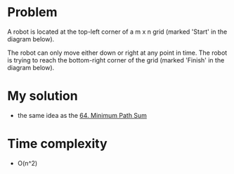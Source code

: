 # Problem 
A robot is located at the top-left corner of a m x n grid (marked 'Start' in the diagram below).

The robot can only move either down or right at any point in time. The robot is trying to reach the bottom-right corner of the grid (marked 'Finish' in the diagram below).


# My solution

* the same idea as the [64. Minimum Path Sum](https://github.com/benny201/LeetCode-Notes-and-Codes/tree/master/Dynamic%20Programming/64.%20Minimum%20Path%20Sum "64. Minimum Path Sum")

# Time complexity     
* O(n^2)
